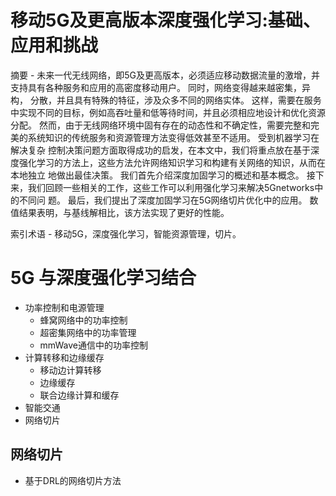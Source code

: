 # 移动5G及更高版本深度强化学习:基础、应用和挑战

摘要 - 未来一代无线网络，即5G及更高版本，必须适应移动数据流量的激增，并支持具有各种服务和应用的高密度移动用户。 同时，网络变得越来越密集，异构，
分散，并且具有特殊的特征，涉及众多不同的网络实体。 这样，需要在服务中实现不同的目标，例如高吞吐量和低等待时间，并且必须相应地设计和优化资源分配。
然而，由于无线网络环境中固有存在的动态性和不确定性，需要完整和完美的系统知识的传统服务和资源管理方法变得低效甚至不适用。 受到机器学习在解决复杂
控制决策问题方面取得成功的启发，在本文中，我们将重点放在基于深度强化学习的方法上，这些方法允许网络知识学习和构建有关网络的知识，从而在本地独立
地做出最佳决策。 我们首先介绍深度加固学习的概述和基本概念。 接下来，我们回顾一些相关的工作，这些工作可以利用强化学习来解决5Gnetworks中的不同问
题。 最后，我们提出了深度加固学习在5G网络切片优化中的应用。 数值结果表明，与基线解相比，该方法实现了更好的性能。

索引术语 - 移动5G，深度强化学习，智能资源管理，切片。


# 5G 与深度强化学习结合

- 功率控制和电源管理
    - 蜂窝网络中的功率控制
    - 超密集网络中的功率管理
    - mmWave通信中的功率控制
- 计算转移和边缘缓存
    - 移动边计算转移
    - 边缘缓存
    - 联合边缘计算和缓存
- 智能交通
- 网络切片


## 网络切片

- 基于DRL的网络切片方法